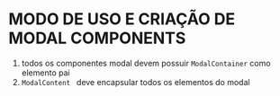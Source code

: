 # MODO DE USO E CRIAÇÃO DE MODAL COMPONENTS

1. todos os componentes modal devem possuir ```ModalContainer``` como elemento pai
2. ```ModalContent ``` deve encapsular todos os elementos do modal